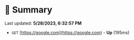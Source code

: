 # 📖 Summary
Last updated: **5/28/2023, 6:32:57 PM**

- `GET` [https://google.com](https://google.com) - **Up** (195ms)
